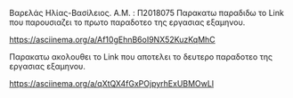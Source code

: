 Βαρελάς Ηλίας-Βασίλειος.
Α.Μ. : Π2018075
Παρακατω παραδιδω το Link που παρουσιαζει το πρωτο παραδοτεο της εργασιας εξαμηνου.

https://asciinema.org/a/Af10gEhnB6oI9NX52KuzKqMhC

Παρακατω ακολουθει το Link που αποτελει το δευτερο παραδοτεο της εργασιας εξαμηνου.

https://asciinema.org/a/qXtQX4fGxPOjpyrhExUBMOwLl


